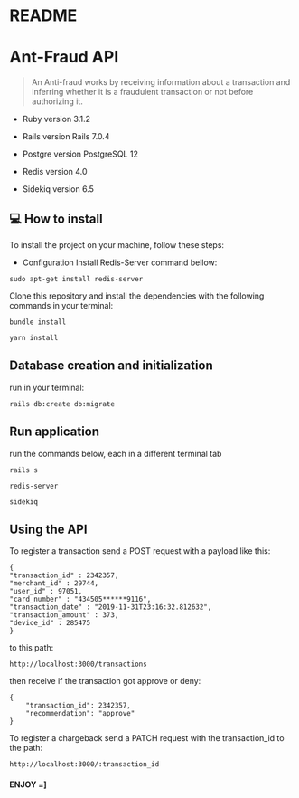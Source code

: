 # README

# Ant-Fraud API

> An Anti-fraud works by receiving information about a transaction and inferring whether it is a fraudulent transaction or not before authorizing it.


* Ruby version
  3.1.2

* Rails version
  Rails 7.0.4

* Postgre version
  PostgreSQL 12

* Redis version
  4.0

* Sidekiq version
  6.5


## 💻 How to install

To install the project on your machine, follow these steps:

* Configuration
  Install Redis-Server command bellow:
```
sudo apt-get install redis-server
```


Clone this repository and install the dependencies with the following commands in your terminal:
```
bundle install
```
```
yarn install
```
## Database creation and initialization

run in your terminal:
```
rails db:create db:migrate
```

## Run application

run the commands below, each in a different terminal tab
```
rails s
```
```
redis-server
```
```
sidekiq
```

## Using the API

To register a transaction send a POST request with a payload like this:
```
{
"transaction_id" : 2342357,
"merchant_id" : 29744,
"user_id" : 97051,
"card_number" : "434505******9116",
"transaction_date" : "2019-11-31T23:16:32.812632",
"transaction_amount" : 373,
"device_id" : 285475
}
```

to this path:
```
http://localhost:3000/transactions
```

then receive if the transaction got approve or deny:
```
{
    "transaction_id": 2342357,
    "recommendation": "approve"
}
```

To register a chargeback send a PATCH request with the transaction_id to the path:
```
http://localhost:3000/:transaction_id
```



#### ENJOY =]
